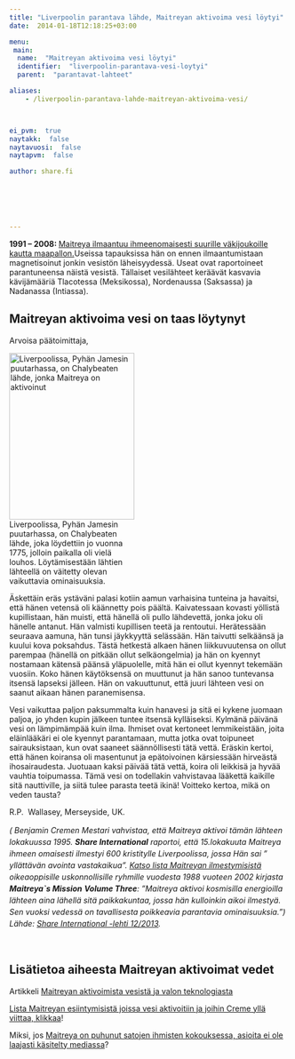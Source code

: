 ```yaml
---
title: "Liverpoolin parantava lähde, Maitreyan aktivoima vesi löytyi"
date:  2014-01-18T12:18:25+03:00

menu:
 main:
  name:  "Maitreyan aktivoima vesi löytyi"
  identifier:  "liverpoolin-parantava-vesi-loytyi"
  parent:  "parantavat-lahteet"

aliases:
    - /liverpoolin-parantava-lahde-maitreyan-aktivoima-vesi/



ei_pvm:  true
naytakk:  false
naytavuosi:  false
naytapvm:  false

author: share.fi





 
---
```

<p class="alustus"><strong>1991 – 2008:&nbsp;</strong><a href="/maitreya/maitreyan-julkiset-esiintymiset/#taulukko">Maitreya ilmaantuu ihmeenomaisesti suurille väkijoukoille kautta maapallon.</a>Useissa tapauksissa hän on ennen ilmaantumistaan magnetisoinut jonkin vesistön läheisyydessä. Useat ovat raportoineet parantuneensa näistä vesistä. Tällaiset vesilähteet keräävät kasvavia kävijämääriä Tlacotessa (Meksikossa), Nordenaussa (Saksassa) ja Nadanassa (Intiassa).</p>

<h2>Maitreyan aktivoima vesi on taas löytynyt</h2>

<p>Arvoisa päätoimittaja,</p>
<p class="alignright" style="max-width:225px;"><img src="https://sharefi-cdn.sirv.com/sharefi/chalybeat-lahde-liverpool-maitreyan-aktivoima-vesi.jpg" width="225" height="300" alt="Liverpoolissa, Pyhän Jamesin puutarhassa, on Chalybeaten lähde, jonka Maitreya on aktivoinut" /><br />Liverpoolissa, Pyhän Jamesin puutarhassa, on Chalybeaten lähde, joka löydettiin jo vuonna 1775, jolloin paikalla oli vielä louhos. Löytämisestään lähtien lähteellä on väitetty olevan vaikuttavia ominaisuuksia.</p>
<p>Äskettäin eräs ystäväni palasi kotiin aamun varhaisina tunteina ja havaitsi, että hänen vetensä oli käännetty pois päältä. Kaivatessaan kovasti yöllistä kupillistaan, hän muisti, että hänellä oli pullo lähdevettä, jonka joku oli hänelle antanut. Hän valmisti kupillisen teetä ja rentoutui. Herätessään seuraava aamuna, hän tunsi jäykkyyttä selässään. Hän taivutti selkäänsä ja kuului kova poksahdus. Tästä hetkestä alkaen hänen liikkuvuutensa on ollut parempaa (hänellä on pitkään ollut selkäongelmia) ja hän on kyennyt nostamaan kätensä päänsä yläpuolelle, mitä hän ei ollut kyennyt tekemään vuosiin. Koko hänen käytöksensä on muuttunut ja hän sanoo tuntevansa itsensä lapseksi jälleen. Hän on vakuuttunut, että juuri lähteen vesi on saanut aikaan hänen paranemisensa.</p>
<p>Vesi vaikuttaa paljon paksummalta kuin hanavesi ja sitä ei kykene juomaan paljoa, jo yhden kupin jälkeen tuntee itsensä kylläiseksi. Kylmänä päivänä vesi on lämpimämpää kuin ilma. Ihmiset ovat kertoneet lemmikeistään, joita eläinlääkäri ei ole kyennyt parantamaan, mutta jotka ovat toipuneet sairauksistaan, kun ovat saaneet säännöllisesti tätä vettä. Eräskin kertoi, että hänen koiransa oli masentunut ja epätoivoinen kärsiessään hirveästä ihosairaudesta. Juotuaan kaksi päivää tätä vettä, koira oli leikkisä ja hyvää vauhtia toipumassa. Tämä vesi on todellakin vahvistavaa lääkettä kaikille sitä nauttiville, ja siitä tulee parasta teetä ikinä! Voitteko kertoa, mikä on veden tausta?</p>
<p>R.P.&nbsp; Wallasey, Merseyside, UK.</p>
<p><i style="line-height: 1.5em;">( Benjamin Cremen Mestari vahvistaa, että Maitreya aktivoi tämän lähteen lokakuussa 1995. <b>Share International</b> raportoi, että 15.lokakuuta Maitreya ihmeen omaisesti ilmestyi 600 kristitylle Liverpoolissa, jossa Hän sai ” yllättävän avointa vastakaikua”. <a href="/maitreya/maitreyan-julkiset-esiintymiset/#taulukko">Katso lista Maitreyan ilmestymisistä</a> oikeaoppisille uskonnollisille ryhmille vuodesta 1988 vuoteen 2002 kirjasta <b>Maitreya`s Mission</b> <b>Volume Three</b>: ”Maitreya aktivoi kosmisilla energioilla lähteen aina lähellä sitä paikkakuntaa, jossa hän kulloinkin aikoi ilmestyä. Sen vuoksi vedessä on tavallisesta poikkeavia parantavia ominaisuuksia.”) Lähde: <a href="http://www.share-international.org/magazine/old_issues/2013/2013-12.htm#letters" target="_blank" class="external" rel="nofollow noopener">Share International -lehti 12/2013</a>.</i></p>
<p>&nbsp;</p>
<h2>Lisätietoa aiheesta Maitreyan aktivoimat vedet</h2>
<p>Artikkeli <a title="Maitreyan aktivoima vesi, eli parantava vesi ja valon tiede" href="/maitreya/maitreyan-aktivoima-vesi-eli-parantava-vesi-ja-valon-tiede/">Maitreyan aktivoimista vesistä ja valon teknologiasta</a></p>
<p><a href="/maitreya/maitreyan-julkiset-esiintymiset/#taulukko">Lista Maitreyan esiintymisistä joissa vesi aktivoitiin ja joihin Creme yllä viittaa, klikkaa</a>!</p>
<p>Miksi, jos <a href="/kysymyksia-vastauksia/ukk/#anchor13">Maitreya on puhunut satojen ihmisten kokouksessa, asioita ei ole laajasti käsitelty mediassa</a>?</p>